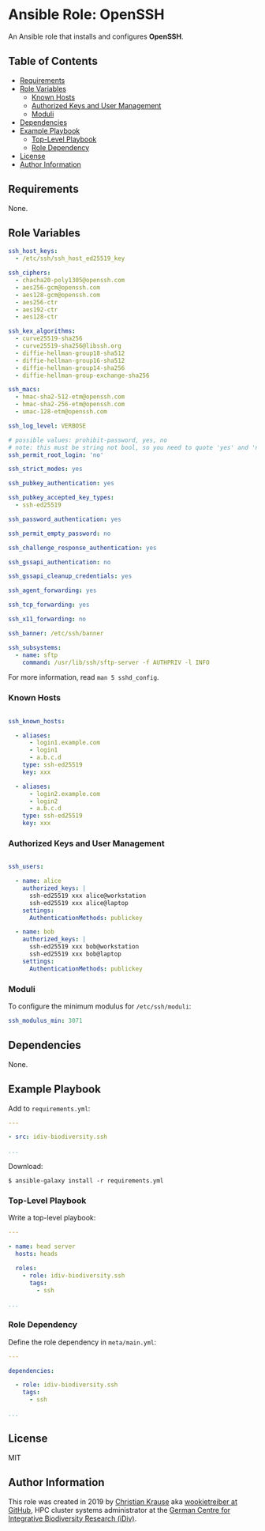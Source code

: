 Ansible Role: OpenSSH
=====================

An Ansible role that installs and configures **OpenSSH**.

Table of Contents
-----------------

<!-- toc -->

- [Requirements](#requirements)
- [Role Variables](#role-variables)
  * [Known Hosts](#known-hosts)
  * [Authorized Keys and User Management](#authorized-keys-and-user-management)
  * [Moduli](#moduli)
- [Dependencies](#dependencies)
- [Example Playbook](#example-playbook)
  * [Top-Level Playbook](#top-level-playbook)
  * [Role Dependency](#role-dependency)
- [License](#license)
- [Author Information](#author-information)

<!-- tocstop -->

Requirements
------------

None.

Role Variables
--------------

```yml
ssh_host_keys:
  - /etc/ssh/ssh_host_ed25519_key

ssh_ciphers:
  - chacha20-poly1305@openssh.com
  - aes256-gcm@openssh.com
  - aes128-gcm@openssh.com
  - aes256-ctr
  - aes192-ctr
  - aes128-ctr

ssh_kex_algorithms:
  - curve25519-sha256
  - curve25519-sha256@libssh.org
  - diffie-hellman-group18-sha512
  - diffie-hellman-group16-sha512
  - diffie-hellman-group14-sha256
  - diffie-hellman-group-exchange-sha256

ssh_macs:
  - hmac-sha2-512-etm@openssh.com
  - hmac-sha2-256-etm@openssh.com
  - umac-128-etm@openssh.com

ssh_log_level: VERBOSE

# possible values: prohibit-password, yes, no
# note: this must be string not bool, so you need to quote 'yes' and 'no'
ssh_permit_root_login: 'no'

ssh_strict_modes: yes

ssh_pubkey_authentication: yes

ssh_pubkey_accepted_key_types:
  - ssh-ed25519

ssh_password_authentication: yes

ssh_permit_empty_password: no

ssh_challenge_response_authentication: yes

ssh_gssapi_authentication: no

ssh_gssapi_cleanup_credentials: yes

ssh_agent_forwarding: yes

ssh_tcp_forwarding: yes

ssh_x11_forwarding: no

ssh_banner: /etc/ssh/banner

ssh_subsystems:
  - name: sftp
    command: /usr/lib/ssh/sftp-server -f AUTHPRIV -l INFO
```

For more information, read `man 5 sshd_config`.

### Known Hosts

```yml

ssh_known_hosts:

  - aliases:
      - login1.example.com
      - login1
      - a.b.c.d
    type: ssh-ed25519
    key: xxx

  - aliases:
      - login2.example.com
      - login2
      - a.b.c.d
    type: ssh-ed25519
    key: xxx

```

### Authorized Keys and User Management

```yml

ssh_users:

  - name: alice
    authorized_keys: |
      ssh-ed25519 xxx alice@workstation
      ssh-ed25519 xxx alice@laptop
    settings:
      AuthenticationMethods: publickey

  - name: bob
    authorized_keys: |
      ssh-ed25519 xxx bob@workstation
      ssh-ed25519 xxx bob@laptop
    settings:
      AuthenticationMethods: publickey

```

### Moduli

To configure the minimum modulus for `/etc/ssh/moduli`:

```yml
ssh_modulus_min: 3071
```

Dependencies
------------

None.

Example Playbook
----------------

Add to `requirements.yml`:

```yml
---

- src: idiv-biodiversity.ssh

...
```

Download:

```console
$ ansible-galaxy install -r requirements.yml
```

### Top-Level Playbook

Write a top-level playbook:

```yml
---

- name: head server
  hosts: heads

  roles:
    - role: idiv-biodiversity.ssh
      tags:
        - ssh

...
```

### Role Dependency

Define the role dependency in `meta/main.yml`:

```yml
---

dependencies:

  - role: idiv-biodiversity.ssh
    tags:
      - ssh

...
```

License
-------

MIT

Author Information
------------------

This role was created in 2019 by [Christian Krause][author] aka [wookietreiber
at GitHub][wookietreiber], HPC cluster systems administrator at the [German
Centre for Integrative Biodiversity Research (iDiv)][idiv].

[author]: https://www.idiv.de/groups_and_people/employees/details/eshow/krause-christian.html
[idiv]: https://www.idiv.de/
[wookietreiber]: https://github.com/wookietreiber
